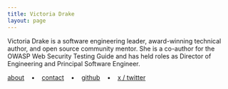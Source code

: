 ```yaml
---
title: Victoria Drake
layout: page
---
```


Victoria Drake is a software engineering leader, award-winning technical author, and open source community mentor. She is a co-author for the OWASP Web Security Testing Guide and has held roles as Director of Engineering and Principal Software Engineer.

[about](/about)&nbsp;&nbsp;&nbsp;&nbsp;•&nbsp;&nbsp;&nbsp;&nbsp;[contact](/contact)&nbsp;&nbsp;&nbsp;&nbsp;•&nbsp;&nbsp;&nbsp;&nbsp;[github](https://github.com/victoriadrake)&nbsp;&nbsp;&nbsp;&nbsp;•&nbsp;&nbsp;&nbsp;&nbsp;[x / twitter](https://x.com/victoriadotdev)
